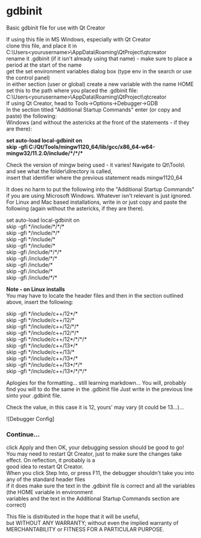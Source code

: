 # gdbinit
Basic gdbinit file for use with Qt Creator

If using this file in MS Windows, especially with Qt Creator  
clone this file, and place it in C:\Users\<yourusername>\AppData\Roaming\QtProject\qtcreator  
rename it .gdbinit (if it isn't already using that name) - make sure to place a period at the start of the name  
get the set environment variables dialog box (type env in the search or use the control panel)  
in either section (user or global) create a new variable with the name HOME  
set this to the path where you placed the .gdbinit file: C:\Users\<yourusername>\AppData\Roaming\QtProject\qtcreator  
If using Qt Creator, head to Tools->Options->Debugger->GDB   
In the section titled "Additional Startup Commands" enter (or copy and paste) the following:  
Windows (and without the astericks at the front of the statements - if they are there):  

**set auto-load local-gdbinit on**  
**skip -gfi C:/Qt/Tools/mingw1120_64/lib/gcc/x86_64-w64-mingw32/11.2.0/include/\*/\*\/\***  

Check the version of mingw being used - it varies! 
Navigate to Qt\Tools\ and see what the folder\directory is called,  
insert that identifier where the previous statement reads mingw1120_64

It does no harm to put the following into the "Additional Startup Commands" if you are using Microsoft Windows. 
Whatever isn't relevant is just ignored. 
For Linux and Mac based installations, write in or just copy and paste the following (again without the astericks, if they are there).

set auto-load local-gdbinit on  
skip -gfi \*/include/\*/\*/\*  
skip -gfi \*/include/*/\*  
skip -gfi \*/include/\*  
skip -gfi \*/include/\*  
skip -gfi /include/\*/\*/\*  
skip -gfi /include/\*/\*  
skip -gfi /include/\*    
skip -gfi /include/\*  
skip -gfi /include/\*/\*  

**Note - on Linux installs**  
You may have to locate the header files and then in the section outlined above, insert the following:  
  
skip -gfi \*/include/c++/12*/*  
skip -gfi \*/include/c++/12/*  
skip -gfi \*/include/c++/12/\*/*  
skip -gfi \*/include/c++/12/\*/\*  
skip -gfi \*/include/c++/12*/\*/\*/*  
skip -gfi \*/include/c++/13*/\*  
skip -gfi \*/include/c++/13/\*  
skip -gfi \*/include/c++/13*/\*  
skip -gfi \*/include/c++/13*/\*/\*  
skip -gfi \*/include/c++/13*/\*/\*/\*  

Aplogies for the formatting... still learning markdown... 
You will, probably find you will to do the same in the .gdbinit file
Just write in the previous line sinto your .gdbinit file. 

Check the value, in this case it is 12, yours' may vary (it could be 13...)...  

![Debugger Config]

### Continue...  
click Apply and then OK, your debugging session should be good to go!  
You may need to restart Qt Creator, just to make sure the changes take effect. On reflection, it probably is a  
good idea to restart Qt Creator.  
When you click Step Into, or press F11, the debugger shouldn't take you into any of the standard header files   
if it does make sure the text in the .gdbinit file is correct and all the variables (the HOME variable in environment   
variables and the text in the Additional Startup Commands section are correct)  

This file is distributed in the hope that it will be useful,  
but WITHOUT ANY WARRANTY; without even the implied warranty of  
MERCHANTABILITY or FITNESS FOR A PARTICULAR PURPOSE.  


[def]: AndrewGrant31/gdbinit/images/gdb_qt_config.png